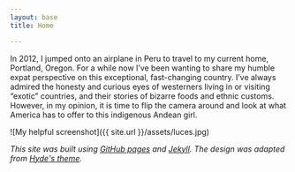 ```yaml
---
layout: base
title: Home

---
```


In 2012, I jumped onto an airplane in Peru to travel to my current home, Portland, Oregon. For a while now I’ve been wanting to share my humble expat perspective on this exceptional, fast-changing country. I’ve always admired the honesty and curious eyes of westerners living in or visiting “exotic” countries, and their stories of bizarre foods and ethnic customs. However, in my opinion, it is time to flip the camera around and look at what America has to offer to this indigenous Andean girl.

![My helpful screenshot]({{ site.url }}/assets/luces.jpg)


*This site was built using [GitHub pages](https://pages.github.com/) and [Jekyll](http://jekyllrb.com/). The design was adapted from [Hyde's theme](https://github.com/poole/hyde).*

